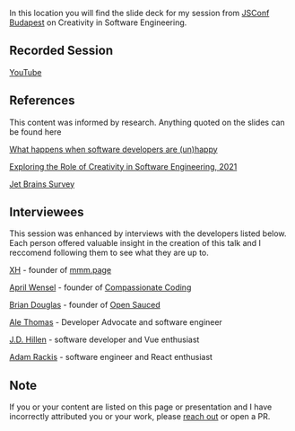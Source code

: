 In this location you will find the slide deck for my session from [JSConf Budapest](https://jsconfbp.com/) on Creativity in Software Engineering.

## Recorded Session

[YouTube](https://youtu.be/fOuybJCR-S0?si=usIFWuRwbpE7WcmR)

## References
This content was informed by research.  Anything quoted on the slides can be found here

[What happens when software developers are (un)happy](https://www.sciencedirect.com/science/article/pii/S0164121218300323)

[Exploring the Role of Creativity in Software Engineering, 2021](https://arxiv.org/pdf/2101.00837)

[Jet Brains Survey](https://www.jetbrains.com/lp/devecosystem-2023/)

## Interviewees

This session was enhanced by interviews with the developers listed below.  Each person offered valuable insight in the creation of this talk and I reccomend following them to see what they are up to.

[XH](https://twitter.com/xhfloz) - founder of [mmm.page](https://mmm.page/)

[April Wensel](https://twitter.com/aprilwensel) - founder of [Compassionate Coding](https://compassionatecoding.com/)

[Brian Douglas](https://twitter.com/bdougieyo) - founder of [Open Sauced](https://opensauced.pizza/)

[Ale Thomas](https://twitter.com/pikacodes) - Developer Advocate and software engineer

[J.D. Hillen](https://twitter.com/jdhillen) - software developer and Vue enthusiast

[Adam Rackis](https://twitter.com/AdamRackis) - software engineer and React enthusiast


## Note
If you or your content are listed on this page or presentation and I have incorrectly attributed you or your work, please [reach out](https://www.linkedin.com/in/amandamartin-dev) or open a PR.

